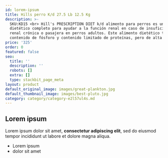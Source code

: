 ```yaml
---
id: lorem-ipsum
title: Hills perro K/d 27.5 Lb 12.5 Kg
description: >-
  SKU:KD15 <br> Hill's PRESCRIPTION DIET k/d alimento para perros es un alimento
  dietético completo para ayudar a la función renal en caso de insuficiencia
  renal crónica o pasajera en perros adultos. Este alimento dietético tiene bajo
  contenido de fósforo y contenido limitado de proteínas, pero de alta calidad.
price: '325'
order: 0
featured: false
seo:
  title: ''
  description: ''
  robots: []
  extra: []
  type: stackbit_page_meta
layout: product
default_original_image: images/great-plankton.jpg
default_thumbnail_image: images/best-pluto.jpg
category: category/category-e2l57ul4s.md
---
```

## Lorem ipsum

Lorem ipsum dolor sit amet, **consectetur adipiscing elit**, sed do eiusmod tempor incididunt ut labore et dolore magna aliqua.

- Lorem ipsum
- dolor sit amet